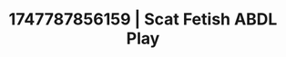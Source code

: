 ---
categories:
- Emotion-driven NSFW
- Anal play
- NSFW role reversal
- Cumshot compilation
- Artistic nudes
image: /assets/images/1747787856159.jpg
layout: post
seo:
  description: Featured content with premium Scat Fetish, ABDL Play. HD images available.
  keywords: Scat Fetish, ABDL Play
  og_image: /assets/images/1747787856159.jpg
  schema_type: VisualArtwork
tags:
- ABDL Play
- '#1747787856159'
- Scat Fetish
title: 1747787856159 | Scat Fetish ABDL Play
---